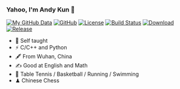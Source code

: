 ### Yahoo, I'm Andy Kun 👋

[![My GitHub Data](https://github-readme-stats.vercel.app/api?username=Chocolate666)]()
[![GitHub](https://img.shields.io/badge/dynamic/json?logo=github&label=GitHub&labelColor=495867&color=495867&query=%24.data.totalSubs&url=https%3A%2F%2Fapi.spencerwoo.com%2Fsubstats%2F%3Fsource%3Dgithub%26queryKey%3Dhayschan&style=flat-square)](https://github.com/Chocolate666)
[![License](https://img.shields.io/badge/license-Apache%202-green.svg)](https://www.apache.org/licenses/LICENSE-2.0)
[![Build Status](https://travis-ci.org/xialonghua/kotmvp.svg?branch=master)](https://travis-ci.org/xialonghua/kotmvp) 
[![Download](https://api.bintray.com/packages/xialonghua/kotmvp/kotmvp/images/download.svg)](https://bintray.com/xialonghua/kotmvp/kotmvp/_latestVersion)
[![Release](https://img.shields.io/github/release/Tencent/tinker.svg)](https://img.shields.io/github/release/)

- 🍻 Self taught 
- ⚡ C/C++ and Python
- 🖋 From Wuhan, China
- ✍️ Good at English and Math
- 🏃 Table Tennis / Basketball / Running / Swimming
- ♟ Chinese Chess

<!---
Chocolate666/Chocolate666 is a ✨ special ✨ repository because its `README.md` (this file) appears on your GitHub profile.
You can click the Preview link to take a look at your changes.
--->
